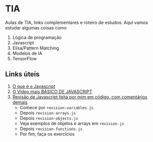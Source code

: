 # TIA
Aulas de TIA, links complementares e roteiro de estudos.
Aqui vamos estudar algumas coisas como

1. Lógica de programação
2. Javascript
3. Elisa/Pattern Matching
4. Modelos de IA
5. TensorFlow


## Links úteis
1. [O que é o Javascript](https://www.youtube.com/watch?v=WRlfwBof66s)
2. [O Vídeo mais BÁSICO DE JAVASCRIPT](https://www.youtube.com/watch?v=4NA1Oz9tWcc&list=PLJDXut-jHGUvxviAjNt7QOqY9pfo-w_et&index=2)
3. [Revisão de Javascript feita por mim em código, com comentários demais](https://github.com/Bento-Quirino/PDM/tree/main/Revis%C3%A3o%20Javascript)
    - Comece por ```revision-variables.js```
    - Depois ```revision-arrays.js```
    - Depois ```revision-objects.js```
    - Veja exemplos de objetos e arrays em ```revision.js```
    - Depois ```revision-functions.js```
    - Por fim, faça os exercícios
